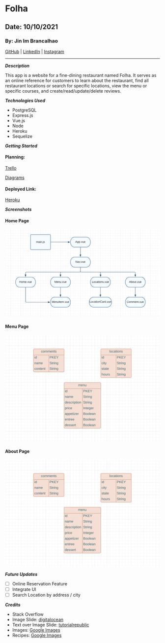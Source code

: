 # Folha

## Date: 10/10/2021

### By: Jin Im Brancalhao

[GitHub](https://github.com/jinimbrancalhao) | [LinkedIn](https://www.linkedin.com/in/jin-im-826a6b215/) | [Instagram](https://www.instagram.com/jinnybphoto/)

---

**_Description_**

This app is a website for a fine-dining restaurant named Folha. It serves as an online reference for customers to learn about the restaurant, find all restaurant locations or search for specific locations, view the menu or specific courses, and create/read/update/delete reviews.

**_Technologies Used_**

- PostgreSQL
- Express.js
- Vue.js
- Node
- Heroku
- Sequelize

**_Getting Started_**

#### Planning:

[Trello](https://trello.com/b/IUqttuWT/folha)

[Diagrams](https://lucid.app/lucidchart/bdcfc9da-1281-4c33-a9ce-df47ce789922/edit?viewport_loc=449%2C220%2C1098%2C1188%2C0_0&invitationId=inv_d3409a7f-35cc-4063-98ea-a5bf503edfa1)

#### Deployed Link:

[Heroku]()

**_Screenshots_**

#### Home Page

![Home](./screenshots/chd.png)

#### Menu Page

![Menu](./screenshots/erd.png)

#### About Page

![About](./screenshots/erd.png)

**_Future Updates_**

- [ ] Online Reservation Feature
- [ ] Integrate UI
- [ ] Search Location by address / city

**_Credits_**

- Stack Overflow
- Image Slide: [digitalocean](https://www.digitalocean.com/community/tutorials/vuejs-create-image-slider)
- Text over Image Slide: [tutorialrepublic](https://www.tutorialrepublic.com/faq/how-to-position-text-over-an-image-using-css.php)
- Images: [Google Images](https://www.google.com/)
- Recipes: [Google Images](https://www.google.com/)
